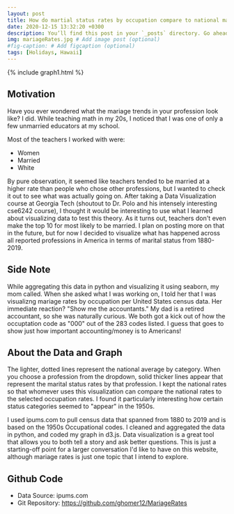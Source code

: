 ```yaml
---
layout: post
title: How do martial status rates by occupation compare to national martial status rates?
date: 2020-12-15 13:32:20 +0300
description: You’ll find this post in your `_posts` directory. Go ahead and edit it and re-build the site to see your changes. # Add post description (optional)
img: mariageRates.jpg # Add image post (optional)
#fig-caption: # Add figcaption (optional)
tags: [Holidays, Hawaii]
---
```

{% include graph1.html %}


## Motivation
Have you ever wondered what the mariage trends in your profession look like?  I did. While teaching math in my 20s, I noticed that I was one of only a few unmarried educators at my school.  

Most of the teachers I worked with were:
* Women
* Married
* White

By pure observation, it seemed like teachers tended to be married at a higher rate than people who chose other professions, but I wanted to check it out to see what was actually going on.  After taking a Data Visualization course at Georgia Tech (shoutout to Dr. Polo and his intensely interesting cse6242 course), I thought it would be interesting to use what I learned about visualizing data to test this theory.  As it turns out, teachers don't even make the top 10 for most likely to be married.  I plan on posting more on that in the future, but for now I decided to visualize what has happened across all reported professions in America in terms of marital status from 1880-2019.

## Side Note
While aggregating this data in python and visualizing it using seaborn, my mom called. When she asked what I was working on, I told her that I was visualizng mariage rates by occupation per United States census data. Her immediate reaction? "Show me the accountants."  My dad is a retired accountant, so she was naturally curious.  We both got a kick out of how the occuptation code as "000" out of the 283 codes listed. I guess that goes to show just how important accounting/money is to Americans!

## About the Data and Graph

The lighter, dotted lines represent the national average by category.  When you choose a profession from the dropdown, solid thicker lines appear that represent the marital status rates by that profession.  I kept the national rates so that whomever uses this visualization can compare the national rates to the selected occupation rates.  I found it particularly interesting how certain status categories seemed to "appear" in the 1950s.

I used ipums.com to pull census data that spanned from 1880 to 2019 and is based on the 1950s Occupational codes. I cleaned and aggregated the data in python, and coded my graph in d3.js.  Data visualization is a great tool that allows you to both tell a story and ask better questions.  This is just a starting-off point for a larger conversation I'd like to have on this website, although mariage rates is just one topic that I intend to explore.

## Github Code
* Data Source: ipums.com
* Git Repository: https://github.com/ghomer12/MariageRates



